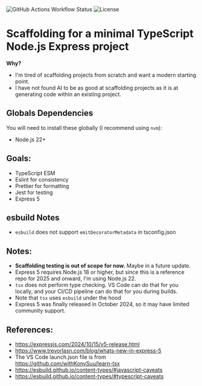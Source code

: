 ![GitHub Actions Workflow Status](https://img.shields.io/github/actions/workflow/status/richardm/2025-hello-typescript-node/node.js.yml)
![License](https://img.shields.io/github/license/richardm/2025-hello-typescript-node)

# Scaffolding for a minimal TypeScript Node.js Express project

**Why?**

- I'm tired of scaffolding projects from scratch and want a modern starting point.
- I have not found AI to be as good at scaffolding projects as it is at generating code within an existing project.

## Globals Dependencies

You will need to install these globally (I recommend using `nvm`):

- Node.js 22+

## Goals:

- TypeScript ESM
- Eslint for consistency
- Prettier for formatting
- Jest for testing
- Express 5

## esbuild Notes

- `esbuild` does not support `emitDecoratorMetadata` in tsconfig.json

## Notes:

- **Scaffolding testing is out of scope for now.** Maybe in a future update.
- Express 5 requires Node.js 18 or higher, but since this is a reference repo for 2025 and onward, I'm using Node.js 22.
- `tsx` does not perform type checking. VS Code can do that for you locally, and your CI/CD pipeline can do that for you during builds.
- Note that `tsx` uses `esbuild` under the hood
- Express 5 was finally released in October 2024, so it may have limited community support.

## References:

- https://expressjs.com/2024/10/15/v5-release.html
- https://www.trevorlasn.com/blog/whats-new-in-express-5
- The VS Code launch.json file is from https://github.com/withKonvSuu/learn-tsx
- https://esbuild.github.io/content-types/#javascript-caveats
- https://esbuild.github.io/content-types/#typescript-caveats

